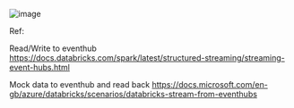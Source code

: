 

![image](https://user-images.githubusercontent.com/26692441/143684953-b1ee22e8-290d-4724-905e-c270835dd825.png)


Ref:

Read/Write to eventhub 
https://docs.databricks.com/spark/latest/structured-streaming/streaming-event-hubs.html

Mock data to eventhub and read back
https://docs.microsoft.com/en-gb/azure/databricks/scenarios/databricks-stream-from-eventhubs
